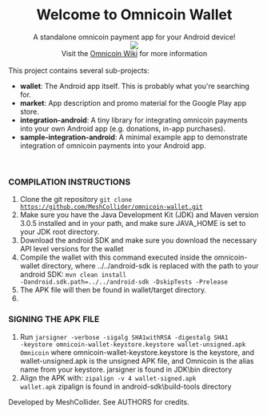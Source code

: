 <div align="center"><h1>Welcome to <b>Omnicoin Wallet</b></h1></div>

<div align="center">A standalone omnicoin payment app for your Android device!</div>


<div align="center"><img src="https://encrypted-tbn3.gstatic.com/images?q=tbn:ANd9GcT5cGH94w6MbLPaBojOdBAVmPM9pbqJm3LIn2gNd4tPKd1F8qbgmg" /></div>

<div align="center">Visit the <a href="https://github.com/Omnicoin-Project/Omnicoin/wiki">Omnicoin Wiki</a> for more information</div>


<br />
This project contains several sub-projects:

 * __wallet__:
     The Android app itself. This is probably what you're searching for.
 * __market__:
     App description and promo material for the Google Play app store.
 * __integration-android__:
     A tiny library for integrating omnicoin payments into your own Android app
     (e.g. donations, in-app purchases).
 * __sample-integration-android__:
     A minimal example app to demonstrate integration of omnicoin payments into
     your Android app.

<br />

### COMPILATION INSTRUCTIONS
1. Clone the git repository <code>git clone https://github.com/MeshCollider/omnicoin-wallet.git</code>
2. Make sure you have the Java Development Kit (JDK) and Maven version 3.0.5 installed and in your path, and make sure JAVA_HOME is set to your JDK root directory.
3. Download the android SDK and make sure you download the necessary API level versions for the wallet
4. Compile the wallet with this command executed inside the omnicoin-wallet directory, where ../../android-sdk is replaced with the path to your android SDK: <code>mvn clean install -Dandroid.sdk.path=../../android-sdk -DskipTests -Prelease</code>
5. The APK file will then be found in wallet/target directory.
6. 
### SIGNING THE APK FILE
1. Run <code>jarsigner -verbose -sigalg SHA1withRSA -digestalg SHA1 -keystore omnicoin-wallet-keystore.keystore wallet-unsigned.apk Omnicoin</code> where omnicoin-wallet-keystore.keystore is the keystore, and wallet-unsigned.apk is the unsigned APK file, and Omnicoin is the alias name from your keystore. jarsigner is found in JDK\bin directory
2. Align the APK with: <code>zipalign -v 4 wallet-signed.apk wallet.apk</code> zipalign is found in android-sdk\build-tools directory

Developed by MeshCollider. See AUTHORS for credits.
